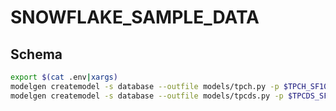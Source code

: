 # SNOWFLAKE_SAMPLE_DATA 

## Schema 

~~~bash
export $(cat .env|xargs)
modelgen createmodel -s database --outfile models/tpch.py -p $TPCH_SF10_URL -a
modelgen createmodel -s database --outfile models/tpcds.py -p $TPCDS_SF10TCL_URL -a
~~~